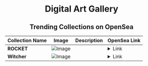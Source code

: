 <div align="center">

# Digital Art Gallery

## Trending Collections on OpenSea

| Collection Name                       | Image                                                                                     | Description                       | OpenSea Link                                                                                          |
|---------------------------------------|-------------------------------------------------------------------------------------------|-----------------------------------|--------------------------------------------------------------------------------------------------------|
| **ROCKET** | ![Image](https://i.seadn.io/s/raw/files/300f3b3b8fb0656dd8ba291ea76b7289.jpg?w=500&auto=format?w=200&auto=format) |  | <details><summary>Link</summary>[ROCKET](https://opensea.io/collection/rocket-175)</details> |
| **Witcher** | ![Image](https://i.seadn.io/s/raw/files/95fce85f23b98b965da8465c2dba5675.jpg?w=500&auto=format?w=200&auto=format) |  | <details><summary>Link</summary>[Witcher](https://opensea.io/collection/witcher-77)</details> |

</div>